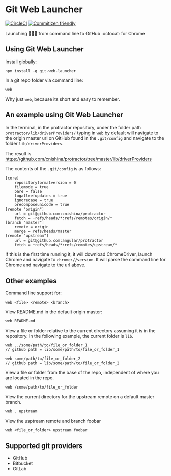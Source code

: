 # Git Web Launcher 
[![CircleCI](https://circleci.com/gh/cnishina/git-web-launcher.svg?style=shield)](https://circleci.com/gh/cnishina/git-web-launcher)
[![Commitizen friendly](https://img.shields.io/badge/commitizen-friendly-brightgreen.svg)](http://commitizen.github.io/cz-cli/)

Launching :rocket::rocket::rocket: from command line to GitHub :octocat: for Chrome

## Using Git Web Launcher

Install globally:
```
npm install -g git-web-launcher
```

In a git repo folder via command line:
```
web
```

Why just `web`, because its short and easy to remember.


## An example using Git Web Launcher

In the terminal, in the protractor repository, under the folder path `protractor/lib/driverProviders/` typing in `web` by default will navigate to the origin master url on GitHub found in the `.git/config` and navigate to the folder `lib/driverProviders`.

The result is https://github.com/cnishina/protractor/tree/master/lib/driverProviders

The contents of the `.git/config` is as follows:
```
[core]
	repositoryformatversion = 0
	filemode = true
	bare = false
	logallrefupdates = true
	ignorecase = true
	precomposeunicode = true
[remote "origin"]
	url = git@github.com:cnishina/protractor
	fetch = +refs/heads/*:refs/remotes/origin/*
[branch "master"]
	remote = origin
	merge = refs/heads/master
[remote "upstream"]
	url = git@github.com:angular/protractor
	fetch = +refs/heads/*:refs/remotes/upstream/*
```

If this is the first time running it, it will download ChromeDriver, launch Chrome and navigate to `chrome://version`. It will parse the command line for Chrome and navigate to the url above.

## Other examples

Command line support for:
```
web <file> <remote> <branch>
```

View README.md in the default origin master:
```
web README.md
```

View a file or folder relative to the current directory assuming it is in the repository. In the following example, the current folder is `lib`.
```
web ../some/path/to/file_or_folder_1 
// github path = lib/some/path/to/file_or_folder_1

web some/path/to/file_or_folder_2
// github path = lib/some/path/to/file_or_folder_2
```

View a file or folder from the base of the repo, independent of where you are located in the repo.
```
web /some/path/to/file_or_folder
```

View the current directory for the upstream remote on a default master branch.
```
web . upstream
```

View the usptream remote and branch foobar
```
web <file_or_folder> upstream foobar
```

## Supported git providers

* GitHub
* Bitbucket
* GitLab
